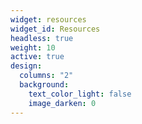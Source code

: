```yaml
---
widget: resources
widget_id: Resources
headless: true
weight: 10
active: true
design:
  columns: "2"
  background:
    text_color_light: false
    image_darken: 0
---
```

